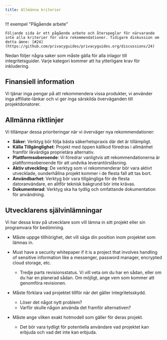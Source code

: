 ```yaml
---
title: Allmänna kriterier
---
```


!!! exempel "Pågående arbete"

    Följande sida är ett pågående arbete och återspeglar för närvarande inte alla kriterier för våra rekommendationer. Tidigare diskussion om detta ämne: [#24](https://github.com/privacyguides/privacyguides.org/discussions/24)

Nedan följer några saker som måste gälla för alla inlagor till integritetsguider. Varje kategori kommer att ha ytterligare krav för inkludering.

## Finansiell information

Vi tjänar inga pengar på att rekommendera vissa produkter, vi använder inga affiliate-länkar och vi ger inga särskilda överväganden till projektdonatorer.

## Allmänna riktlinjer

Vi tillämpar dessa prioriteringar när vi överväger nya rekommendationer:

- **Säker**: Verktyg bör följa bästa säkerhetspraxis där det är tillämpligt.
- **Källa Tillgänglighet**: Projekt med öppen källkod föredras i allmänhet framför likvärdiga proprietära alternativ.
- **Plattformsoberoende**: Vi föredrar vanligtvis att rekommendationerna är plattformsoberoende för att undvika leverantörslåsning.
- **Aktiv utveckling**: De verktyg som vi rekommenderar bör vara aktivt utvecklade, ounderhållna projekt kommer i de flesta fall att tas bort.
- **Användbarhet**: Verktyg bör vara tillgängliga för de flesta datoranvändare, en alltför teknisk bakgrund bör inte krävas.
- **Dokumenterad**: Verktyg ska ha tydlig och omfattande dokumentation för användning.

## Utvecklarens självinlämningar

Vi har dessa krav på utvecklare som vill lämna in sitt projekt eller sin programvara för bedömning.

- Måste uppge tillhörighet, det vill säga din position inom projektet som lämnas in.

- Must have a security whitepaper if it is a project that involves handling of sensitive information like a messenger, password manager, encrypted cloud storage, etc.
    - Tredje parts revisionsstatus. Vi vill veta om du har en sådan, eller om du har en planerad sådan. Om möjligt, ange vem som kommer att genomföra revisionen.

- Måste förklara vad projektet tillför när det gäller integritetsskydd.
    - Löser det något nytt problem?
    - Varför skulle någon använda det framför alternativen?

- Måste ange vilken exakt hotmodell som gäller för deras projekt.
    - Det bör vara tydligt för potentiella användare vad projektet kan erbjuda och vad det inte kan erbjuda.
